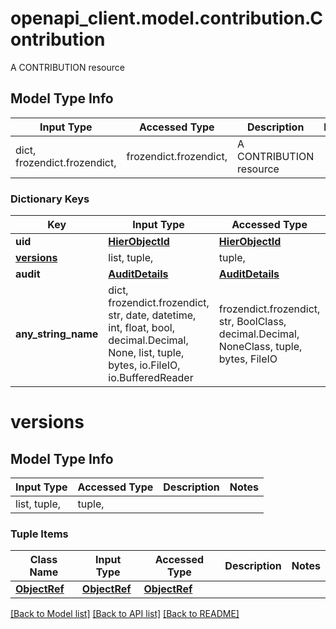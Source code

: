 # openapi_client.model.contribution.Contribution

A CONTRIBUTION resource

## Model Type Info
Input Type | Accessed Type | Description | Notes
------------ | ------------- | ------------- | -------------
dict, frozendict.frozendict,  | frozendict.frozendict,  | A CONTRIBUTION resource | 

### Dictionary Keys
Key | Input Type | Accessed Type | Description | Notes
------------ | ------------- | ------------- | ------------- | -------------
**uid** | [**HierObjectId**](HierObjectId.md) | [**HierObjectId**](HierObjectId.md) |  | 
**[versions](#versions)** | list, tuple,  | tuple,  |  | 
**audit** | [**AuditDetails**](AuditDetails.md) | [**AuditDetails**](AuditDetails.md) |  | 
**any_string_name** | dict, frozendict.frozendict, str, date, datetime, int, float, bool, decimal.Decimal, None, list, tuple, bytes, io.FileIO, io.BufferedReader | frozendict.frozendict, str, BoolClass, decimal.Decimal, NoneClass, tuple, bytes, FileIO | any string name can be used but the value must be the correct type | [optional]

# versions

## Model Type Info
Input Type | Accessed Type | Description | Notes
------------ | ------------- | ------------- | -------------
list, tuple,  | tuple,  |  | 

### Tuple Items
Class Name | Input Type | Accessed Type | Description | Notes
------------- | ------------- | ------------- | ------------- | -------------
[**ObjectRef**](ObjectRef.md) | [**ObjectRef**](ObjectRef.md) | [**ObjectRef**](ObjectRef.md) |  | 

[[Back to Model list]](../../README.md#documentation-for-models) [[Back to API list]](../../README.md#documentation-for-api-endpoints) [[Back to README]](../../README.md)

